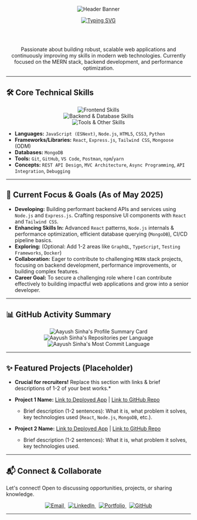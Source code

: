 <p align="center">
  <img src="https://capsule-render.vercel.app/api?type=waving&color=gradient&height=180&section=header&text=Aayush%20Sinha&fontSize=80&fontAlignY=40&animation=fadeIn&fontColor=ffffff" alt="Header Banner"/>
</p>

<div align="center">
  <a href="https://git.io/typing-svg">
    <img src="https://readme-typing-svg.demolab.com?font=Fira+Code&weight=600&size=25&pause=1000&color=20BEFF&center=true&vCenter=true&width=450&lines=MERN+Stack+Developer;Backend+Engineer;Lifelong+Learner;Tech+Enthusiast" alt="Typing SVG">
  </a>

  <br><br>

  <p>
    Passionate about building robust, scalable web applications and continuously improving my skills in modern web technologies. Currently focused on the MERN stack, backend development, and performance optimization.
  </p>
</div>

---

## 🛠️ Core Technical Skills

<p align="center">
  <img src="https://skillicons.dev/icons?i=html,css,js,react,tailwind&perline=5" alt="Frontend Skills"/><br>
  <img src="https://skillicons.dev/icons?i=nodejs,express,mongodb&perline=3" alt="Backend & Database Skills"/><br>
  <img src="https://skillicons.dev/icons?i=git,github,vscode,postman,python&perline=5" alt="Tools & Other Skills"/>
</p>

* **Languages:** `JavaScript (ESNext)`, `Node.js`, `HTML5`, `CSS3`, `Python`
* **Frameworks/Libraries:** `React`, `Express.js`, `Tailwind CSS`, `Mongoose` (ODM)
* **Databases:** `MongoDB`
* **Tools:** `Git`, `GitHub`, `VS Code`, `Postman`, `npm`/`yarn`
* **Concepts:** `REST API Design`, `MVC Architecture`, `Async Programming`, `API Integration`, `Debugging`

---

## 🎯 Current Focus & Goals (As of May 2025)

* **Developing:** Building performant backend APIs and services using `Node.js` and `Express.js`. Crafting responsive UI components with `React` and `Tailwind CSS`.
* **Enhancing Skills In:** Advanced `React` patterns, `Node.js` internals & performance optimization, efficient database querying (`MongoDB`), CI/CD pipeline basics.
* **Exploring:** (Optional: Add 1-2 areas like `GraphQL`, `TypeScript`, `Testing Frameworks`, `Docker`)
* **Collaboration:** Eager to contribute to challenging `MERN` stack projects, focusing on backend development, performance improvements, or building complex features.
* **Career Goal:** To secure a challenging role where I can contribute effectively to building impactful web applications and grow into a senior developer.

---

## 📊 GitHub Activity Summary

<p align="center">
  <img src="https://github-profile-summary-cards.vercel.app/api/cards/profile-details?username=Aayushsinha09&theme=solarized_light" alt="Aayush Sinha's Profile Summary Card"/>
  <br> <img src="https://github-profile-summary-cards.vercel.app/api/cards/repos-per-language?username=Aayushsinha09&theme=solarized_light&layout=compact" alt="Aayush Sinha's Repositories per Language"/>
  <br> <img src="https://github-profile-summary-cards.vercel.app/api/cards/most-commit-language?username=Aayushsinha09&theme=solarized_light&layout=compact" alt="Aayush Sinha's Most Commit Language"/>
   </p>

---

## ✨ Featured Projects (Placeholder)

* **Crucial for recruiters!** Replace this section with links & brief descriptions of 1-2 of your best works.*

* **Project 1 Name:** [Link to Deployed App](your-deploy-link) | [Link to GitHub Repo](your-repo-link)
    * Brief description (1-2 sentences): What it is, what problem it solves, key technologies used (`React`, `Node.js`, `MongoDB`, etc.).
* **Project 2 Name:** [Link to Deployed App](your-deploy-link) | [Link to GitHub Repo](your-repo-link)
    * Brief description (1-2 sentences): What it is, what problem it solves, key technologies used.

---

## 📬 Connect & Collaborate

Let's connect! Open to discussing opportunities, projects, or sharing knowledge.

<p align="center">
  <a href="mailto:sinhaaayush2001@gmail.com" target="_blank">
    <img src="https://img.shields.io/badge/Email-c71610?style=for-the-badge&logo=gmail&logoColor=white" alt="Email">
  </a>&nbsp;
  <a href="https://www.linkedin.com/in/aayush-sinha-1a1a4b1a5/" target="_blank">
    <img src="https://img.shields.io/badge/LinkedIn-0077B5?style=for-the-badge&logo=linkedin&logoColor=white" alt="LinkedIn">
  </a>&nbsp;
  <a href="https://aayushsinhaportfolio.netlify.app" target="_blank">
    <img src="https://img.shields.io/badge/Portfolio-00C896?style=for-the-badge&logo=google-chrome&logoColor=white" alt="Portfolio">
  </a>&nbsp;
  <a href="https://github.com/Aayushsinha09" target="_blank">
    <img src="https://img.shields.io/badge/GitHub-181717?style=for-the-badge&logo=github&logoColor=white" alt="GitHub">
  </a>
</p>

---
